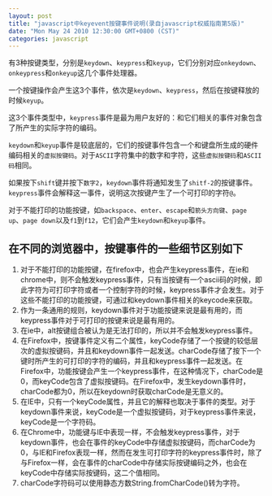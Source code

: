 ```yaml
---
layout: post
title: "javascript中keyevent按键事件说明(录自javascript权威指南第5版)"
date: "Mon May 24 2010 12:30:00 GMT+0800 (CST)"
categories: javascript
---
```


有3种按键类型，分别是`keydown`、`keypress`和`keyup`，它们分别对应`onkeydown`、`onkeypress`和`onkeyup`这几个事件处理器。

一个按键操作会产生这3个事件，依次是`keydown`、`keypress`，然后在按键释放的时候`keyup`。

这3个事件类型中，`keypress`事件是最为用户友好的：和它们相关的事件对象包含了所产生的实际字符的编码。

`keydown`和`keyup`事件是较底层的，它们的按键事件包含一个和键盘所生成的硬件编码相关的`虚拟按键码`。对于`ASCII`字符集中的数字和字符，这些`虚拟按键码`和`ASCII码`相同。

如果按下`shift`键并按下`数字2`，`keydown`事件将通知发生了`shitf-2`的按键事件。`keypress`事件会解释这一事件，说明这次按键产生了一个可打印的字符`@`。

对于不能打印的功能按键，如`backspace`、`enter`、`escape`和`箭头方向键`、`page up`、`page down`以及`f1`到`f12`，它们会产生`keydown`和`keyup`事件。

在不同的浏览器中，按键事件的一些细节区别如下
-----

1. 对于不能打印的功能按键，在firefox中，也会产生keypress事件，在ie和chrome中，则不会触发keypress事件，只有当按键有一个ascii码的时候，即此字符为可打印字符或者一个控制字符的时候，keypress事件才会发生。对于这些不能打印的功能按键，可通过和keydown事件相关的keycode来获取。
2. 作为一条通用的规则，keydown事件对于功能按键来说是最有用的，而keypress事件对于可打印的按键来说是最有用的。
3. 在ie中，alt按键组合被认为是无法打印的，所以并不会触发keypress事件。
4. 在Firefox中，按键事件定义有二个属性，keyCode存储了一个按键的较低层次的虚拟按键码，并且和keydown事件一起发送。charCode存储了按下一个键时所产生的可打印的字符的编码，并且和keypress事件一起发送。在Firefox中，功能按键会产生一个keypress事件，在这种情况下，charCode是0，而keyCode包含了虚拟按键码。在Firefox中，发生keydown事件时，charCode都为0，所以在keydown时获取charCode是无意义的。
5. 在IE中，只有一个keyCode属性，并且它的解释也取决于事件的类型。对于keydown事件来说，keyCode是一个虚拟按键码，对于keypress事件来说，keyCode是一个字符码。
6. 在Chrome中，功能键与IE中表现一样，不会触发keypress事件，对于keydown事件，也会在事件的keyCode中存储虚拟按键码，而charCode为0，与IE和Firefox表现一样，然而在发生可打印字符的keypress事件时，除了与Firefox一样，会在事件的charCode中存储实际按键编码之外，也会在keyCode中存储实际按键码，这二个值相同。
7. charCode字符码可以使用静态方数String.fromCharCode()转为字符。
